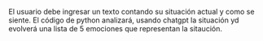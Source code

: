 El usuario debe ingresar un texto contando su situación actual y como se siente.
El código de python analizará, usando chatgpt la situación yd evolverá una lista de 5 emociones que representan la sitaución.
